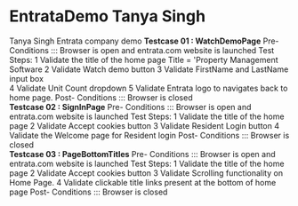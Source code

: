 # EntrataDemo Tanya Singh
Tanya Singh Entrata company demo
**Testcase 01  : WatchDemoPage**
Pre- Conditions		::: Browser is open and entrata.com website is launched
Test Steps: 
1	Validate the title of the home page	Title = 'Property Management Software
2	Validate Watch demo button
3	Validate FirstName and LastName input box	
4	Validate Unit Count dropdown
5	Validate Entrata logo	to navigates back to home page.	
Post- Conditions	::: Browser is closed		
**Testcase 02  : SignInPage**
Pre- Conditions	::: Browser is open and entrata.com website is launched
Test Steps: 
1	Validate the title of the home page
2	Validate Accept cookies button
3	Validate Resident Login button
4	Validate the Welcome page for Resident login
Post- Conditions	::: Browser is closed	
**Testcase 03  : PageBottomTitles**
Pre- Conditions	:::	Browser is open and entrata.com website is launched
Test Steps: 
1	Validate the title of the home page
2	Validate Accept cookies button
3	Validate Scrolling functionality on Home Page.
4	Validate clickable title links present at the bottom of home page
Post- Conditions	::: Browser is closed		
